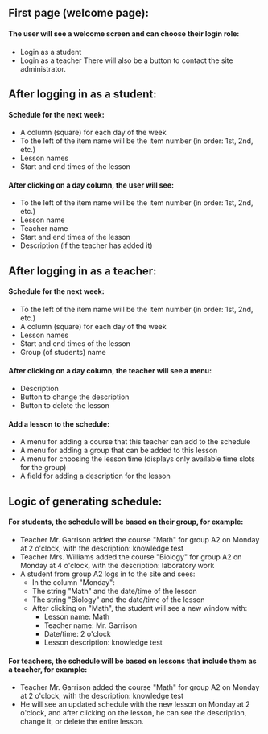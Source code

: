 ## First page (welcome page):

#### The user will see a welcome screen and can choose their login role:

- Login as a student
- Login as a teacher There will also be a button to contact the site administrator.

## After logging in as a student:

#### Schedule for the next week:

- A column (square) for each day of the week
- To the left of the item name will be the item number (in order: 1st, 2nd, etc.)
- Lesson names
- Start and end times of the lesson

#### After clicking on a day column, the user will see:

- To the left of the item name will be the item number (in order: 1st, 2nd, etc.)
- Lesson name
- Teacher name
- Start and end times of the lesson
- Description (if the teacher has added it)

## After logging in as a teacher:

#### Schedule for the next week:

- To the left of the item name will be the item number (in order: 1st, 2nd, etc.)
- A column (square) for each day of the week
- Lesson names
- Start and end times of the lesson
- Group (of students) name

#### After clicking on a day column, the teacher will see a menu:

- Description
- Button to change the description
- Button to delete the lesson

#### Add a lesson to the schedule:

- A menu for adding a course that this teacher can add to the schedule
- A menu for adding a group that can be added to this lesson
- A menu for choosing the lesson time (displays only available time slots for the group)
- A field for adding a description for the lesson

## Logic of generating schedule:

#### For students, the schedule will be based on their group, for example:

- Teacher Mr. Garrison added the course "Math" for group A2 on Monday at 2 o'clock, with the description: knowledge test
- Teacher Mrs. Williams added the course "Biology" for group A2 on Monday at 4 o'clock, with the description: laboratory work
- A student from group A2 logs in to the site and sees:
  - In the column "Monday":
  - The string "Math" and the date/time of the lesson
  - The string "Biology" and the date/time of the lesson
  - After clicking on "Math", the student will see a new window with:
    - Lesson name: Math
    - Teacher name: Mr. Garrison
    - Date/time: 2 o'clock
    - Lesson description: knowledge test

#### For teachers, the schedule will be based on lessons that include them as a teacher, for example:
- Teacher Mr. Garrison added the course "Math" for group A2 on Monday at 2 o'clock, with the description: knowledge test
- He will see an updated schedule with the new lesson on Monday at 2 o'clock, and after clicking on the lesson, he can see the description, change it, or delete the entire lesson.
